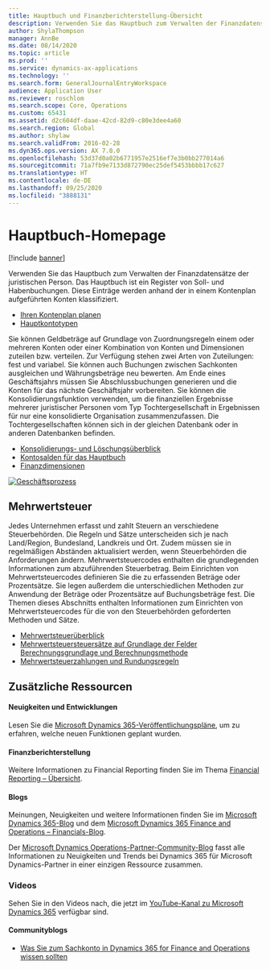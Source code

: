 ```yaml
---
title: Hauptbuch und Finanzberichterstellung-Übersicht
description: Verwenden Sie das Hauptbuch zum Verwalten der Finanzdatensätze der juristischen Person.
author: ShylaThompson
manager: AnnBe
ms.date: 08/14/2020
ms.topic: article
ms.prod: ''
ms.service: dynamics-ax-applications
ms.technology: ''
ms.search.form: GeneralJournalEntryWorkspace
audience: Application User
ms.reviewer: roschlom
ms.search.scope: Core, Operations
ms.custom: 65431
ms.assetid: d2c604df-daae-42cd-82d9-c80e3dee4a60
ms.search.region: Global
ms.author: shylaw
ms.search.validFrom: 2016-02-28
ms.dyn365.ops.version: AX 7.0.0
ms.openlocfilehash: 53d37d0a02b6771957e2516ef7e3b0bb277014a6
ms.sourcegitcommit: 71a7fb9e7133d872790ec25def5453bbbb17c627
ms.translationtype: HT
ms.contentlocale: de-DE
ms.lasthandoff: 09/25/2020
ms.locfileid: "3888131"
---
```

# <a name="general-ledger-home-page"></a>Hauptbuch-Homepage

[!include [banner](../includes/banner.md)]

Verwenden Sie das Hauptbuch zum Verwalten der Finanzdatensätze der juristischen Person. Das Hauptbuch ist ein Register von Soll- und Habenbuchungen. Diese Einträge werden anhand der in einem Kontenplan aufgeführten Konten klassifiziert. 

 - [Ihren Kontenplan planen](plan-chart-of-accounts.md)
 - [Hauptkontotypen](main-account-types.md)

Sie können Geldbeträge auf Grundlage von Zuordnungsregeln einem oder mehreren Konten oder einer Kombination von Konten und Dimensionen zuteilen bzw. verteilen. Zur Verfügung stehen zwei Arten von Zuteilungen: fest und variabel. Sie können auch Buchungen zwischen Sachkonten ausgleichen und Währungsbeträge neu bewerten. Am Ende eines Geschäftsjahrs müssen Sie Abschlussbuchungen generieren und die Konten für das nächste Geschäftsjahr vorbereiten. Sie können die Konsolidierungsfunktion verwenden, um die finanziellen Ergebnisse mehrerer juristischer Personen vom Typ Tochtergesellschaft in Ergebnissen für nur eine konsolidierte Organisation zusammenzufassen. Die Tochtergesellschaften können sich in der gleichen Datenbank oder in anderen Datenbanken befinden.

- [Konsolidierungs- und Löschungsüberblick](../budgeting/consolidation-elimination-overview.md)
- [Kontosalden für das Hauptbuch](general-ledger-account-balances.md)
- [Finanzdimensionen](financial-dimensions.md)

[![Geschäftsprozess](./media/GL-process.PNG)](./media/GL-process.PNG)

## <a name="sales-tax"></a>Mehrwertsteuer
Jedes Unternehmen erfasst und zahlt Steuern an verschiedene Steuerbehörden. Die Regeln und Sätze unterscheiden sich je nach Land/Region, Bundesland, Landkreis und Ort.
Zudem müssen sie in regelmäßigen Abständen aktualisiert werden, wenn Steuerbehörden die Anforderungen ändern. Mehrwertsteuercodes enthalten die grundlegenden Informationen zum abzuführenden Steuerbetrag. Beim Einrichten von Mehrwertsteuercodes definieren Sie die zu erfassenden Beträge oder Prozentsätze. Sie legen außerdem die unterschiedlichen Methoden zur Anwendung der Beträge oder Prozentsätze auf Buchungsbeträge fest. Die Themen dieses Abschnitts enthalten Informationen zum Einrichten von Mehrwertsteuercodes für die von den Steuerbehörden geforderten Methoden und Sätze.

 - [Mehrwertsteuerüberblick](indirect-taxes-overview.md)
 - [Mehrwertsteuersteuersätze auf Grundlage der Felder Berechnungsgrundlage und Berechnungsmethode](marginal-base-field.md)
 - [Mehrwertsteuerzahlungen und Rundungsregeln](round-sales-tax-payments.md)


## <a name="additional-resources"></a>Zusätzliche Ressourcen

#### <a name="whats-new-and-in-development"></a>Neuigkeiten und Entwicklungen

Lesen Sie die [Microsoft Dynamics 365-Veröffentlichungspläne](https://go.microsoft.com/fwlink/?linkid=2010158), um zu erfahren, welche neuen Funktionen geplant wurden. 

#### <a name="financial-reporting"></a>Finanzberichterstellung
Weitere Informationen zu Financial Reporting finden Sie im Thema [Financial Reporting – Übersicht](../../fin-ops-core/dev-itpro/analytics/financial-reporting-intro.md).

#### <a name="blogs"></a>Blogs

Meinungen, Neuigkeiten und weitere Informationen finden Sie im [Microsoft Dynamics 365-Blog](https://community.dynamics.com/b/msftdynamicsblog?c=Enterprise) und dem [Microsoft Dynamics 365 Finance and Operations – Financials-Blog](https://community.dynamics.com/365/financeandoperations/b/financials).

Der [Microsoft Dynamics Operations-Partner-Community-Blog](https://community.dynamics.com/partner/b/operationspartnercommunityblog) fasst alle Informationen zu Neuigkeiten und Trends bei Dynamics 365 für Microsoft Dynamics-Partner in einer einzigen Ressource zusammen.

### <a name="videos"></a>Videos

Sehen Sie in den Videos nach, die jetzt im [YouTube-Kanal zu Microsoft Dynamics 365](https://www.youtube.com/channel/UCJGCg4rB3QSs8y_1FquelBQ) verfügbar sind.

#### <a name="community-blogs"></a>Communityblogs

- [Was Sie zum Sachkonto in Dynamics 365 for Finance and Operations wissen sollten](https://financefunction.tech/2018/04/29/what-you-should-know-about-ledger-in-dynamics-365-for-finance-and-operations)

